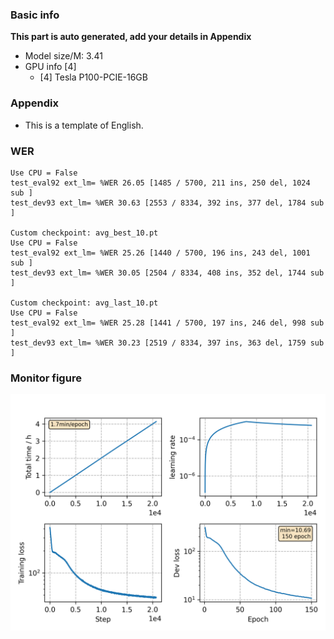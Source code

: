 ### Basic info

**This part is auto generated, add your details in Appendix**

* Model size/M: 3.41
* GPU info \[4\]
  * \[4\] Tesla P100-PCIE-16GB

### Appendix

* This is a template of English.

### WER
```
Use CPU = False
test_eval92 ext_lm= %WER 26.05 [1485 / 5700, 211 ins, 250 del, 1024 sub ]
test_dev93 ext_lm= %WER 30.63 [2553 / 8334, 392 ins, 377 del, 1784 sub ]

Custom checkpoint: avg_best_10.pt
Use CPU = False
test_eval92 ext_lm= %WER 25.26 [1440 / 5700, 196 ins, 243 del, 1001 sub ]
test_dev93 ext_lm= %WER 30.05 [2504 / 8334, 408 ins, 352 del, 1744 sub ]

Custom checkpoint: avg_last_10.pt
Use CPU = False
test_eval92 ext_lm= %WER 25.28 [1441 / 5700, 197 ins, 246 del, 998 sub ]
test_dev93 ext_lm= %WER 30.23 [2519 / 8334, 397 ins, 363 del, 1759 sub ]
```

### Monitor figure
![monitor](./monitor.png)
